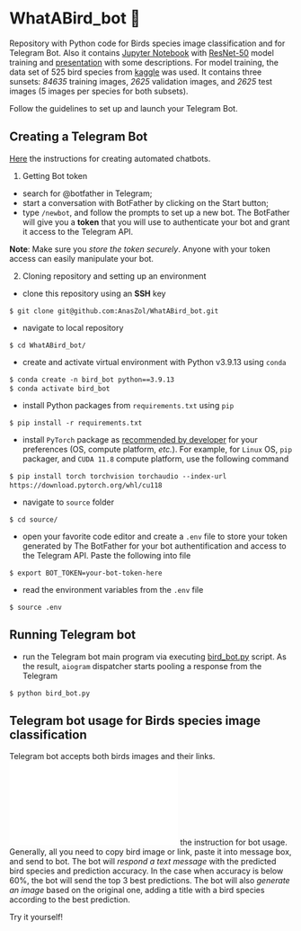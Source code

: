 # WhatABird_bot 🐤

Repository with Python code for Birds species image classification and for Telegram Bot. Also it contains [Jupyter Notebook](./source/birds_model.ipynb) with [ResNet-50](https://iq.opengenus.org/resnet50-architecture/) model training and [presentation](./What_A_Bird_Bot.pdf) with some descriptions. 
For model training, the data set of 525 bird species from [kaggle](https://www.kaggle.com/datasets/gpiosenka/100-bird-species?resource=download) was used. It contains three sunsets: *84635* training images, *2625* validation images, and *2625* test images (5 images per species for both subsets). 

Follow the guidelines to set up and launch your Telegram Bot.

## Creating a Telegram Bot

[Here](https://www.freecodecamp.org/news/how-to-create-a-telegram-bot-using-python/) the instructions for creating automated chatbots.

1. Getting Bot token
- search for @botfather in Telegram;
- start a conversation with BotFather by clicking on the Start button;
- type `/newbot`, and follow the prompts to set up a new bot. The BotFather will give you a **token** that you will use to authenticate your bot and grant it access to the Telegram API.

**Note**: Make sure you *store the token securely*. Anyone with your token access can easily manipulate your bot.

2. Cloning repository and setting up an environment
- clone this repository using an **SSH** key

```
$ git clone git@github.com:AnasZol/WhatABird_bot.git
```

- navigate to local repository

```
$ cd WhatABird_bot/
```

- create and activate virtual environment with Python v3.9.13 using `conda`

```
$ conda create -n bird_bot python==3.9.13
$ conda activate bird_bot
```

- install Python packages from `requirements.txt` using `pip`

```
$ pip install -r requirements.txt
```

- install `PyTorch` package as [recommended by developer](https://pytorch.org/get-started/locally/) for your preferences (OS, compute platform, *etc.*). For example, for `Linux` OS, `pip` packager, and `CUDA 11.8` compute platform, use the following command 

```
$ pip install torch torchvision torchaudio --index-url https://download.pytorch.org/whl/cu118
```

- navigate to `source` folder

```
$ cd source/
```

- open your favorite code editor and create a `.env` file to store your token generated by The BotFather for your bot authentification and access to the Telegram API. Paste the following into file

```
$ export BOT_TOKEN=your-bot-token-here
```

- read the environment variables from the `.env` file

```
$ source .env
```

## Running Telegram bot

- run the Telegram bot main program via executing [bird_bot.py](./source/bird_bot.py) script. As the result, `aiogram` dispatcher starts pooling a response from the Telegram

```
$ python bird_bot.py
```

## Telegram bot usage for Birds species image classification

Telegram bot accepts both birds images and their links. ![Here](./bot_instructions.pdf) the instruction for bot usage. Generally, all you need to copy bird image or link, paste it into message box, and send to bot. The bot will *respond a text message* with the predicted bird species and prediction accuracy. In the case when accuracy is below 60%, the bot will send the top 3 best predictions. The bot will also *generate an image* based on the original one, adding a title with a bird species according to the best prediction.

Try it yourself!
